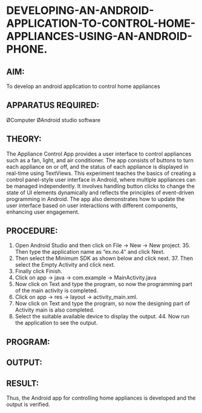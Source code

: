 # DEVELOPING-AN-ANDROID-APPLICATION-TO-CONTROL-HOME-APPLIANCES-USING-AN-ANDROID-PHONE.

## AIM:
To develop an android application to control home appliances

## APPARATUS REQUIRED:

ØComputer
ØAndroid studio software


## THEORY:
The Appliance Control App provides a user interface to control appliances such as a fan, light, and air conditioner. The app consists of buttons to turn each appliance on or off, and the status of each appliance is displayed in real-time using TextViews. This experiment teaches the basics of creating a control panel-style user interface in Android, where multiple appliances can be managed independently. It involves handling button clicks to change the state of UI elements dynamically and reflects the principles of event-driven programming in Android. The app also demonstrates how to update the user interface based on user interactions with different components, enhancing user engagement.

## PROCEDURE:
1. Open Android Studio and then click on File -> New -> New project. 35. Then type the application name as “ex.no.4″ and click Next.
2. Then select the Minimum SDK as shown below and click next. 37. Then select the Empty Activity and click next.
3. Finally click Finish.
4. Click on app -> java -> com.example -> MainActivity.java
5. Now click on Text and type the program, so now the programming part of the main activity is completed.
6. Click on app -> res -> layout -> activity_main.xml.
7. Now click on Text and type the program, so now the designing part of Activity main is also completed.
8. Select the suitable available device to display the output. 44. Now run the application to see the output. 

## PROGRAM:

## OUTPUT: 


## RESULT:
Thus, the Android app for controlling home appliances is developed and the output is verified.
